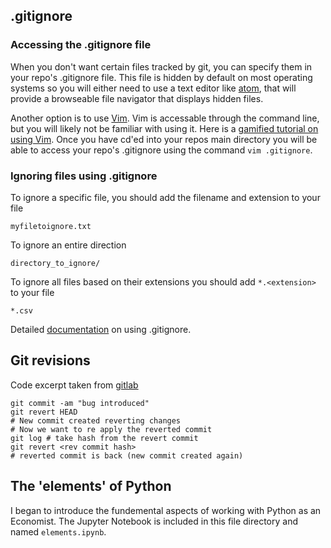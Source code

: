 ## .gitignore

### Accessing the .gitignore file
When you don't want certain files tracked by git, you can specify them in your repo's .gitignore file.  This file is hidden by default on most operating systems so you will either need to use a text editor like [atom](https://atom.io), that will provide a browseable file navigator that displays hidden files.

Another option is to use [Vim](https://www.vim.org).  Vim is accessable through the command line, but you will likely not be familiar with using it.  Here is a [gamified tutorial on using Vim](https://vim-adventures.com).  Once you have cd'ed into your repos main directory you will be able to access your repo's .gitignore using the command `vim .gitignore`.

### Ignoring files using .gitignore

To ignore a specific file, you should add the filename and extension to your file
```
myfiletoignore.txt
```

To ignore an entire direction
```
directory_to_ignore/
```

To ignore all files based on their extensions you should add `*.<extension>` to your file
```
*.csv
```

Detailed [documentation](https://git-scm.com/docs/gitignore) on using .gitignore.





## Git revisions

Code excerpt taken from [gitlab](https://docs.gitlab.com/ee/topics/git/rollback_commits.html)

```
git commit -am "bug introduced"
git revert HEAD
# New commit created reverting changes
# Now we want to re apply the reverted commit
git log # take hash from the revert commit
git revert <rev commit hash>
# reverted commit is back (new commit created again)
```

## The 'elements' of Python

I began to introduce the fundemental aspects of working with Python as an Economist.  The Jupyter Notebook is included in this file directory and named `elements.ipynb`.
